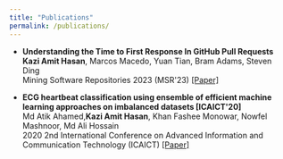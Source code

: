 ```yaml
---
title: "Publications"
permalink: /publications/
---
```


<ul>
	<li><b> Understanding the Time to First Response In GitHub Pull Requests</b>
			<br>
			<b>Kazi Amit Hasan</b>, Marcos Macedo, Yuan Tian, Bram Adams, Steven Ding
			<br>
			Mining Software Repositories 2023 (MSR'23) <a href='https://arxiv.org/abs/2304.08426'>[Paper]</a>
			<br>
	</li>
</ul>
<ul>
	<li><b> ECG heartbeat classification using ensemble of efficient machine learning approaches on imbalanced datasets [ICAICT'20]</b>
			<br>
			Md Atik Ahamed,<b>Kazi Amit Hasan</b>, Khan Fashee Monowar, Nowfel Mashnoor, Md Ali Hossain
			<br>
			2020 2nd International Conference on Advanced Information and Communication Technology (ICAICT) <a href='https://www.researchgate.net/profile/Md-Atik-Ahamed/publication/348975016_ECG_Heartbeat_Classification_Using_Ensemble_of_Efficient_Machine_Learning_Approaches_on_Imbalanced_Datasets/links/601a562092851c4ed545f6f4/ECG-Heartbeat-Classification-Using-Ensemble-of-Efficient-Machine-Learning-Approaches-on-Imbalanced-Datasets.pdf'>[Paper]</a>
	</li>
</ul>
